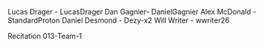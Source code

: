 Lucas Drager - LucasDrager
Dan Gagnier- DanielGagnier
Alex McDonald - StandardProton
Daniel Desmond - Dezy-x2
Will Writer - wwriter26

Recitation 013-Team-1
